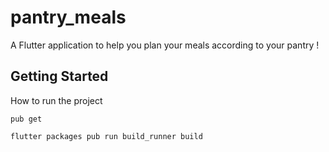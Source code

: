 # pantry_meals

A Flutter application to help you plan your meals according to your pantry !

## Getting Started

How to run the project

`pub get`

`flutter packages pub run build_runner build`
